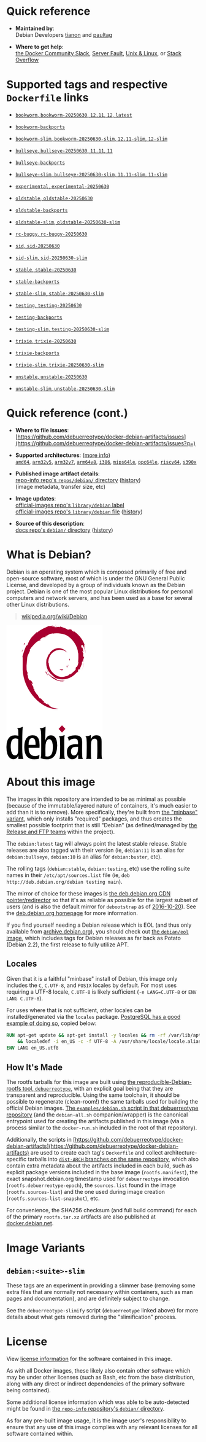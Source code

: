 <!--

********************************************************************************

WARNING:

    DO NOT EDIT "debian/README.md"

    IT IS AUTO-GENERATED

    (from the other files in "debian/" combined with a set of templates)

********************************************************************************

-->

# Quick reference

-	**Maintained by**:  
	Debian Developers [tianon](https://qa.debian.org/developer.php?login=tianon) and [paultag](https://qa.debian.org/developer.php?login=paultag)

-	**Where to get help**:  
	[the Docker Community Slack](https://dockr.ly/comm-slack), [Server Fault](https://serverfault.com/help/on-topic), [Unix & Linux](https://unix.stackexchange.com/help/on-topic), or [Stack Overflow](https://stackoverflow.com/help/on-topic)

# Supported tags and respective `Dockerfile` links

-	[`bookworm`, `bookworm-20250630`, `12.11`, `12`, `latest`](https://github.com/debuerreotype/docker-debian-artifacts/blob/832a6bc019b418928e987d454b5387f6907b64f2/bookworm/oci/index.json)

-	[`bookworm-backports`](https://github.com/debuerreotype/docker-debian-artifacts/blob/832a6bc019b418928e987d454b5387f6907b64f2/bookworm/backports/Dockerfile)

-	[`bookworm-slim`, `bookworm-20250630-slim`, `12.11-slim`, `12-slim`](https://github.com/debuerreotype/docker-debian-artifacts/blob/832a6bc019b418928e987d454b5387f6907b64f2/bookworm/slim/oci/index.json)

-	[`bullseye`, `bullseye-20250630`, `11.11`, `11`](https://github.com/debuerreotype/docker-debian-artifacts/blob/832a6bc019b418928e987d454b5387f6907b64f2/bullseye/oci/index.json)

-	[`bullseye-backports`](https://github.com/debuerreotype/docker-debian-artifacts/blob/832a6bc019b418928e987d454b5387f6907b64f2/bullseye/backports/Dockerfile)

-	[`bullseye-slim`, `bullseye-20250630-slim`, `11.11-slim`, `11-slim`](https://github.com/debuerreotype/docker-debian-artifacts/blob/832a6bc019b418928e987d454b5387f6907b64f2/bullseye/slim/oci/index.json)

-	[`experimental`, `experimental-20250630`](https://github.com/debuerreotype/docker-debian-artifacts/blob/832a6bc019b418928e987d454b5387f6907b64f2/experimental/Dockerfile)

-	[`oldstable`, `oldstable-20250630`](https://github.com/debuerreotype/docker-debian-artifacts/blob/832a6bc019b418928e987d454b5387f6907b64f2/oldstable/oci/index.json)

-	[`oldstable-backports`](https://github.com/debuerreotype/docker-debian-artifacts/blob/832a6bc019b418928e987d454b5387f6907b64f2/oldstable/backports/Dockerfile)

-	[`oldstable-slim`, `oldstable-20250630-slim`](https://github.com/debuerreotype/docker-debian-artifacts/blob/832a6bc019b418928e987d454b5387f6907b64f2/oldstable/slim/oci/index.json)

-	[`rc-buggy`, `rc-buggy-20250630`](https://github.com/debuerreotype/docker-debian-artifacts/blob/832a6bc019b418928e987d454b5387f6907b64f2/rc-buggy/Dockerfile)

-	[`sid`, `sid-20250630`](https://github.com/debuerreotype/docker-debian-artifacts/blob/832a6bc019b418928e987d454b5387f6907b64f2/sid/oci/index.json)

-	[`sid-slim`, `sid-20250630-slim`](https://github.com/debuerreotype/docker-debian-artifacts/blob/832a6bc019b418928e987d454b5387f6907b64f2/sid/slim/oci/index.json)

-	[`stable`, `stable-20250630`](https://github.com/debuerreotype/docker-debian-artifacts/blob/832a6bc019b418928e987d454b5387f6907b64f2/stable/oci/index.json)

-	[`stable-backports`](https://github.com/debuerreotype/docker-debian-artifacts/blob/832a6bc019b418928e987d454b5387f6907b64f2/stable/backports/Dockerfile)

-	[`stable-slim`, `stable-20250630-slim`](https://github.com/debuerreotype/docker-debian-artifacts/blob/832a6bc019b418928e987d454b5387f6907b64f2/stable/slim/oci/index.json)

-	[`testing`, `testing-20250630`](https://github.com/debuerreotype/docker-debian-artifacts/blob/832a6bc019b418928e987d454b5387f6907b64f2/testing/oci/index.json)

-	[`testing-backports`](https://github.com/debuerreotype/docker-debian-artifacts/blob/832a6bc019b418928e987d454b5387f6907b64f2/testing/backports/Dockerfile)

-	[`testing-slim`, `testing-20250630-slim`](https://github.com/debuerreotype/docker-debian-artifacts/blob/832a6bc019b418928e987d454b5387f6907b64f2/testing/slim/oci/index.json)

-	[`trixie`, `trixie-20250630`](https://github.com/debuerreotype/docker-debian-artifacts/blob/832a6bc019b418928e987d454b5387f6907b64f2/trixie/oci/index.json)

-	[`trixie-backports`](https://github.com/debuerreotype/docker-debian-artifacts/blob/832a6bc019b418928e987d454b5387f6907b64f2/trixie/backports/Dockerfile)

-	[`trixie-slim`, `trixie-20250630-slim`](https://github.com/debuerreotype/docker-debian-artifacts/blob/832a6bc019b418928e987d454b5387f6907b64f2/trixie/slim/oci/index.json)

-	[`unstable`, `unstable-20250630`](https://github.com/debuerreotype/docker-debian-artifacts/blob/832a6bc019b418928e987d454b5387f6907b64f2/unstable/oci/index.json)

-	[`unstable-slim`, `unstable-20250630-slim`](https://github.com/debuerreotype/docker-debian-artifacts/blob/832a6bc019b418928e987d454b5387f6907b64f2/unstable/slim/oci/index.json)

# Quick reference (cont.)

-	**Where to file issues**:  
	[https://github.com/debuerreotype/docker-debian-artifacts/issues](https://github.com/debuerreotype/docker-debian-artifacts/issues?q=)

-	**Supported architectures**: ([more info](https://github.com/docker-library/official-images#architectures-other-than-amd64))  
	[`amd64`](https://hub.docker.com/r/amd64/debian/), [`arm32v5`](https://hub.docker.com/r/arm32v5/debian/), [`arm32v7`](https://hub.docker.com/r/arm32v7/debian/), [`arm64v8`](https://hub.docker.com/r/arm64v8/debian/), [`i386`](https://hub.docker.com/r/i386/debian/), [`mips64le`](https://hub.docker.com/r/mips64le/debian/), [`ppc64le`](https://hub.docker.com/r/ppc64le/debian/), [`riscv64`](https://hub.docker.com/r/riscv64/debian/), [`s390x`](https://hub.docker.com/r/s390x/debian/)

-	**Published image artifact details**:  
	[repo-info repo's `repos/debian/` directory](https://github.com/docker-library/repo-info/blob/master/repos/debian) ([history](https://github.com/docker-library/repo-info/commits/master/repos/debian))  
	(image metadata, transfer size, etc)

-	**Image updates**:  
	[official-images repo's `library/debian` label](https://github.com/docker-library/official-images/issues?q=label%3Alibrary%2Fdebian)  
	[official-images repo's `library/debian` file](https://github.com/docker-library/official-images/blob/master/library/debian) ([history](https://github.com/docker-library/official-images/commits/master/library/debian))

-	**Source of this description**:  
	[docs repo's `debian/` directory](https://github.com/docker-library/docs/tree/master/debian) ([history](https://github.com/docker-library/docs/commits/master/debian))

# What is Debian?

Debian is an operating system which is composed primarily of free and open-source software, most of which is under the GNU General Public License, and developed by a group of individuals known as the Debian project. Debian is one of the most popular Linux distributions for personal computers and network servers, and has been used as a base for several other Linux distributions.

> [wikipedia.org/wiki/Debian](https://en.wikipedia.org/wiki/Debian)

![logo](https://raw.githubusercontent.com/docker-library/docs/b449be7df57e9ed9086bb5821bfb5d6cdc5d67a4/debian/logo.png)

# About this image

The images in this repository are intended to be as minimal as possible (because of the immutable/layered nature of containers, it's much easier to add than it is to remove). More specifically, they're built from [the "minbase" variant](https://manpages.debian.org/stable/debootstrap/debootstrap.8.en.html#variant=minbase_buildd_fakechroot), which only installs "required" packages, and thus creates the smallest possible footprint that is still "Debian" (as defined/managed by [the Release and FTP teams](https://www.debian.org/intro/organization#distribution) within the project).

The `debian:latest` tag will always point the latest stable release. Stable releases are also tagged with their version (ie, `debian:11` is an alias for `debian:bullseye`, `debian:10` is an alias for `debian:buster`, etc).

The rolling tags (`debian:stable`, `debian:testing`, etc) use the rolling suite names in their `/etc/apt/sources.list` file (ie, `deb http://deb.debian.org/debian testing main`).

The mirror of choice for these images is [the deb.debian.org CDN pointer/redirector](https://deb.debian.org) so that it's as reliable as possible for the largest subset of users (and is also the default mirror for `debootstrap` as of [2016-10-20](https://anonscm.debian.org/cgit/d-i/debootstrap.git/commit/?id=9e8bc60ad1ccf3a25ce7890526b70059f3e770de)). See the [deb.debian.org homepage](https://deb.debian.org) for more information.

If you find yourself needing a Debian release which is EOL (and thus only available from [archive.debian.org](http://archive.debian.org)), you should check out [the `debian/eol` image](https://hub.docker.com/r/debian/eol/), which includes tags for Debian releases as far back as Potato (Debian 2.2), the first release to fully utilize APT.

## Locales

Given that it is a faithful "minbase" install of Debian, this image only includes the `C`, `C.UTF-8`, and `POSIX` locales by default. For most uses requiring a UTF-8 locale, `C.UTF-8` is likely sufficient (`-e LANG=C.UTF-8` or `ENV LANG C.UTF-8`).

For uses where that is not sufficient, other locales can be installed/generated via the `locales` package. [PostgreSQL has a good example of doing so](https://github.com/docker-library/postgres/blob/69bc540ecfffecce72d49fa7e4a46680350037f9/9.6/Dockerfile#L21-L24), copied below:

```dockerfile
RUN apt-get update && apt-get install -y locales && rm -rf /var/lib/apt/lists/* \
	&& localedef -i en_US -c -f UTF-8 -A /usr/share/locale/locale.alias en_US.UTF-8
ENV LANG en_US.utf8
```

## How It's Made

The rootfs tarballs for this image are built using [the reproducible-Debian-rootfs tool, `debuerreotype`](https://github.com/debuerreotype/debuerreotype), with an explicit goal being that they are transparent and reproducible. Using the same toolchain, it should be possible to regenerate (clean-room!) the same tarballs used for building the official Debian images. [The `examples/debian.sh` script in that debuerreotype repository](https://github.com/debuerreotype/debuerreotype/blob/master/examples/debian.sh) (and the `debian-all.sh` companion/wrapper) is the canonical entrypoint used for creating the artifacts published in this image (via a process similar to the `docker-run.sh` included in the root of that repository).

Additionally, the scripts in [https://github.com/debuerreotype/docker-debian-artifacts](https://github.com/debuerreotype/docker-debian-artifacts) are used to create each tag's `Dockerfile` and collect architecture-specific tarballs into [`dist-ARCH` branches on the same repository](https://github.com/debuerreotype/docker-debian-artifacts/branches), which also contain extra metadata about the artifacts included in each build, such as explicit package versions included in the base image (`rootfs.manifest`), the exact snapshot.debian.org timestamp used for `debuerreotype` invocation (`rootfs.debuerreotype-epoch`), the `sources.list` found in the image (`rootfs.sources-list`) and the one used during image creation (`rootfs.sources-list-snapshot`), etc.

For convenience, the SHA256 checksum (and full build command) for each of the primary `rootfs.tar.xz` artifacts are also published at [docker.debian.net](https://docker.debian.net/).

# Image Variants

## `debian:<suite>-slim`

These tags are an experiment in providing a slimmer base (removing some extra files that are normally not necessary within containers, such as man pages and documentation), and are definitely subject to change.

See the `debuerreotype-slimify` script (`debuerreotype` linked above) for more details about what gets removed during the "slimification" process.

# License

View [license information](https://www.debian.org/social_contract#guidelines) for the software contained in this image.

As with all Docker images, these likely also contain other software which may be under other licenses (such as Bash, etc from the base distribution, along with any direct or indirect dependencies of the primary software being contained).

Some additional license information which was able to be auto-detected might be found in [the `repo-info` repository's `debian/` directory](https://github.com/docker-library/repo-info/tree/master/repos/debian).

As for any pre-built image usage, it is the image user's responsibility to ensure that any use of this image complies with any relevant licenses for all software contained within.
